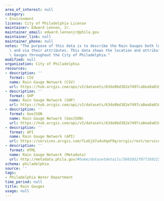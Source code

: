 ```yaml
---
area_of_interest: null
category:
- Environment
license: City of Philadelphia License
maintainer: Edward Lennon, Jr.
maintainer_email: edward.lennonjr@phila.gov
maintainer_link: null
maintainer_phone: null
notes: "The purpose of this data is to describe the Rain Gauges both locationally\
  \ and via their attributes. This data shows the location and attributes of Rain\
  \ Gauges throughout the City of Philadelphia."
modified: null
organization: City of Philadelphia
resources:
- description: ''
  format: CSV
  name: Rain Gauge Network (CSV)
  url: https://hub.arcgis.com/api/v3/datasets/63da9bd382e7497ca8ea8a01683cca6a_0/downloads/data?format=csv&spatialRefId=2272&where=1%3D1
- description: ''
  format: SHP
  name: Rain Gauge Network (SHP)
  url: https://hub.arcgis.com/api/v3/datasets/63da9bd382e7497ca8ea8a01683cca6a_0/downloads/data?format=shp&spatialRefId=2272&where=1%3D1
- description: ''
  format: GeoJSON
  name: Rain Gauge Network (GeoJSON)
  url: https://hub.arcgis.com/api/v3/datasets/63da9bd382e7497ca8ea8a01683cca6a_0/downloads/data?format=geojson&spatialRefId=4326&where=1%3D1
- description: ''
  format: API
  name: Rain Gauge Network (API)
  url: https://services.arcgis.com/fLeGjb7u4uXqeF9q/arcgis/rest/services/RAINGAUGES/FeatureServer/0/query?outFields=*&where=1%3D1
- description: ''
  format: HTML
  name: Rain Gauge Network (Metadata)
  url: http://metadata.phila.gov/#home/datasetdetails/5601852f077169215719b5c5/representationdetails/5612c96db96c129517118d00/
schema: philadelphia
source: ''
tags:
- Philadelphia Water Department
time_period: null
title: Rain Gauges
usage: null
---
```

